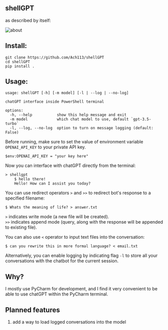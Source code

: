 ## shellGPT
as described by itself:

![about](https://i.imgur.com/Vbgkuv2.png)

## Install:
```
git clone https://github.com/Ach113/shellGPT
cd shellGPT
pip install .
```

## Usage:
```
usage: shellGPT [-h] [-m model] [-l | --log | --no-log]

chatGPT interface inside PowerShell terminal

options:
  -h, --help           show this help message and exit       
  -m model             which chat model to use, default `gpt-3.5-turbo`
  -l, --log, --no-log  option to turn on message logging (default: False)

```
Before running, make sure to set the value of environment variable
`OPENAI_API_KEY` to your private API key.
```
$env:OPENAI_API_KEY = "your key here"
```
Now you can interface with chatGPT directly from the terminal:
```
> shellgpt
    $ hello there!
    Hello! How can I assist you today?
```
You can use redirect operators `>` and `>>` to redirect bot's 
response to a specified filename:
```
$ Whats the meaning of life? > answer.txt
```
`>` indicates write mode (a new file will be created). \
`>>` indicates append mode (query, along with the response will 
be appended to existing file).

You can also use `<` operator to input text files into the conversation:
```
$ can you rewrite this in more formal language? < email.txt
```

Alternatively, you can enable logging by indicating flag `-l` to store all your conversations 
with the chatbot for the current session. 
## Why?
I mostly use PyCharm for development, and I find it very convenient
to be able to use chatGPT within the PyCharm terminal.

## Planned features
1. add a way to load logged conversations into the model
